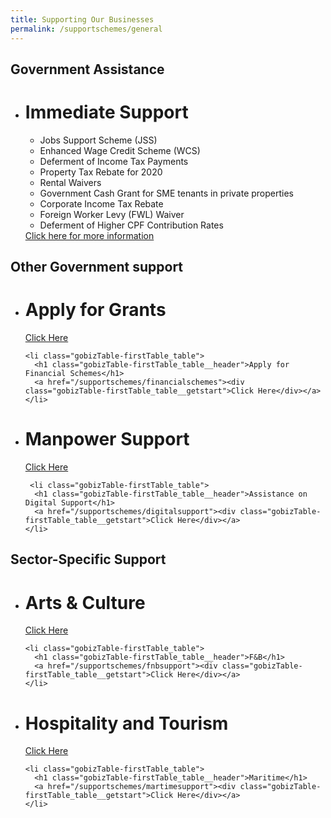 ```yaml
---
title: Supporting Our Businesses
permalink: /supportschemes/general
---
```


## **Government Assistance**

<div class="gobizfinsup1Table">
  <ul class="gobizfinsup1Table-firstTable">
    <li class="gobizfinsup1Table-firstTable_table">
      <h1 class="gobizfinsup1Table-firstTable_table__header">Immediate Support</h1>
      <ul class="gobizfinsup1Table-firstTable_table__options">
        <li>Jobs Support Scheme (JSS)</li>
        <li>Enhanced Wage Credit Scheme (WCS)</li>
        <li>Deferment of Income Tax Payments</li>
        <li>Property Tax Rebate for 2020</li>
        <li>Rental Waivers</li>
        <li>Government Cash Grant for SME tenants in private properties</li>
        <li>Corporate Income Tax Rebate</li>
        <li>Foreign Worker Levy (FWL) Waiver</li>
        <li>Deferment of Higher CPF Contribution Rates</li>
      </ul>
      <a href="/supportschemes/immediateschemes"><div class="gobizfinsup1Table-firstTable_table__getstart">Click here for more information</div></a>
    </li>
  </ul>
</div>


## **Other Government support**

<div class="gobizTable">
  <ul class="gobizTable-firstTable">
    <li class="gobizTable-firstTable_table">
      <h1 class="gobizTable-firstTable_table__header">Apply for Grants</h1>
      <a href="/supportschemes/grantschemes"><div class="gobizTable-firstTable_table__getstart">Click Here</div></a>
    </li>

    <li class="gobizTable-firstTable_table">
      <h1 class="gobizTable-firstTable_table__header">Apply for Financial Schemes</h1>
      <a href="/supportschemes/financialschemes"><div class="gobizTable-firstTable_table__getstart">Click Here</div></a>
    </li>
  </ul>
</div>

<div class="gobizTable">
  <ul class="gobizTable-firstTable">
    <li class="gobizTable-firstTable_table">
      <h1 class="gobizTable-firstTable_table__header">Manpower Support</h1>
      <a href="/supportschemes/manpowersupport"><div class="gobizTable-firstTable_table__getstart">Click Here</div></a>
    </li>

     <li class="gobizTable-firstTable_table">
      <h1 class="gobizTable-firstTable_table__header">Assistance on Digital Support</h1>
      <a href="/supportschemes/digitalsupport"><div class="gobizTable-firstTable_table__getstart">Click Here</div></a>
    </li>
  </ul>
</div>


## **Sector-Specific Support**

<div class="gobizTable">
  <ul class="gobizTable-firstTable">
    <li class="gobizTable-firstTable_table">
      <h1 class="gobizTable-firstTable_table__header">Arts & Culture</h1>
      <a href="/supportschemes/artsupport"><div class="gobizTable-firstTable_table__getstart">Click Here</div></a>
    </li>

    <li class="gobizTable-firstTable_table">
      <h1 class="gobizTable-firstTable_table__header">F&B</h1>
      <a href="/supportschemes/fnbsupport"><div class="gobizTable-firstTable_table__getstart">Click Here</div></a>
    </li>
  </ul>
</div>

<div class="gobizTable">
  <ul class="gobizTable-firstTable">
    <li class="gobizTable-firstTable_table">
      <h1 class="gobizTable-firstTable_table__header">Hospitality and Tourism</h1>
      <a href="/supportschemes/tourismsupport"><div class="gobizTable-firstTable_table__getstart">Click Here</div></a>
    </li>

    <li class="gobizTable-firstTable_table">
      <h1 class="gobizTable-firstTable_table__header">Maritime</h1>
      <a href="/supportschemes/martimesupport"><div class="gobizTable-firstTable_table__getstart">Click Here</div></a>
    </li>
  </ul>
</div>
